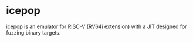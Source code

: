 # icepop

icepop is an emulator for RISC-V (RV64i extension) with a JIT designed
for fuzzing binary targets.

